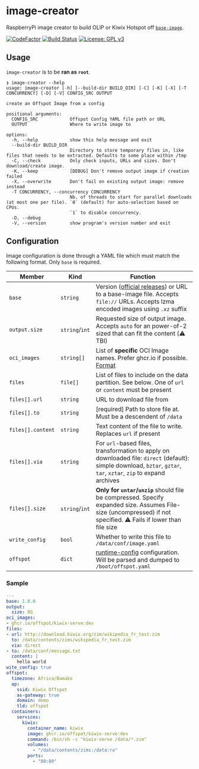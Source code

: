 # image-creator

RaspberryPi image creator to build OLIP or Kiwix Hotspot off [`base-image`](https://github.com/offspot/base-image).

[![CodeFactor](https://www.codefactor.io/repository/github/offspot/image-creator/badge)](https://www.codefactor.io/repository/github/offspot/image-creator)
[![Build Status](https://github.com/offspot/image-creator/actions/workflows/build.yml/badge.svg?branch=main)](https://github.com/offspot/image-creator/actions/workflows/build.yml?query=branch%3Amain)
[![License: GPL v3](https://img.shields.io/badge/License-GPLv3-blue.svg)](https://www.gnu.org/licenses/gpl-3.0)


## Usage

`image-creator` is to be **ran as `root`**.

```
❯ image-creator --help
usage: image-creator [-h] [--build-dir BUILD_DIR] [-C] [-K] [-X] [-T CONCURRENCY] [-D] [-V] CONFIG_SRC OUTPUT

create an Offspot Image from a config

positional arguments:
  CONFIG_SRC            Offspot Config YAML file path or URL
  OUTPUT                Where to write image to

options:
  -h, --help            show this help message and exit
  --build-dir BUILD_DIR
                        Directory to store temporary files in, like files that needs to be extracted. Defaults to some place within /tmp
  -C, --check           Only check inputs, URLs and sizes. Don't download/create image.
  -K, --keep            [DEBUG] Don't remove output image if creation failed
  -X, --overwrite       Don't fail on existing output image: remove instead
  -T CONCURRENCY, --concurrency CONCURRENCY
                        Nb. of threads to start for parallel downloads (at most one per file). `0` (default) for auto-selection based on CPUs.
                        `1` to disable concurrency.
  -D, --debug
  -V, --version         show program's version number and exit
```


## Configuration

Image configuration is done through a YAML file which must match the following format. Only `base` is required.



| Member           | Kind           | Function                                                                                                                                                           |
|------------------|----------------|--------------------------------------------------------------------------------------------------------------------------------------------------------------------|
| `base`           | `string`       | Version ([official releases](https://drive.offspot.it/base/)) or URL to a base-image file. Accepts `file://` URLs. Accepts lzma encoded images using `.xz` suffix  |
| `output.size`    | `string`/`int` | Requested size of output image. Accepts `auto` for an power-of-2 sized that can fit the content (⚠️ TBI)                                                           |
| `oci_images`     | `string[]`     | List of **specific** OCI Image names. Prefer ghcr.io if possible. [Format](https://github.com/opencontainers/.github/blob/master/docs/docs/introduction/digests.md)|
| `files`          | `file[]`       | List of files to include on the data partition. See below. One of `url` or `content` must be present                                                               |
| `files[].url`    | `string`       | URL to download file from                                                                                                                                          |
| `files[].to`     | `string`       | [required] Path to store file at. Must be a descendent of `/data`                                                                                                  |
| `files[].content`| `string`       | Text content of the file to write. Replaces `url` if present                                                                                                       |
| `files[].via`    | `string`       | For `url`-based files, transformation to apply on downloaded file: `direct` (default): simple download, `bztar`, `gztar`, `tar`, `xztar`, `zip` to expand archives |
| `files[].size`   | `string`/`int` | **Only for `untar`/`unzip`** should file be compressed. Specify expanded size. Assumes File-size (uncompressed) if not specified. ⚠️ Fails if lower than file size |
| `write_config`   | `bool`         | Whether to write this file to `/data/conf/image.yaml`                                                                                                              |
| `offspot`        | `dict`         | [runtime-config](https://github.com/offspot/runtime-config) configuration. Will be parsed and dumped to `/boot/offspot.yaml`                                       |

### Sample

```yaml
---
base: 1.0.0
output:
  size: 8G
oci_images:
- ghcr.io/offspot/kiwix-serve:dev
files:
- url: http://download.kiwix.org/zim/wikipedia_fr_test.zim
  to: /data/contents/zims/wikipedia_fr_test.zim
  via: direct
- to: /data/conf/message.txt
  content: |
    hello world
wite_config: true
offspot:
  timezone: Africa/Bamako
  ap:
    ssid: Kiwix Offspot
    as-gateway: true
    domain: demo
    tld: offspot
  containers:
    services:
      kiwix:
        container_name: kiwix
        image: ghcr.io/offspot/kiwix-serve:dev
        command: /bin/sh -c "kiwix-serve /data/*.zim"
        volumes:
          - "/data/contents/zims:/data:ro"
        ports:
          - "80:80"

```
